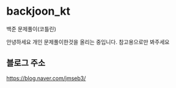 # backjoon_kt
백준 문제풀이(코틀린)

안녕하세요 개인 문제풀이한것을 올리는 중입니다. 참고용으로만 봐주세요

블로그 주소  
---
https://blog.naver.com/jmseb3/  
